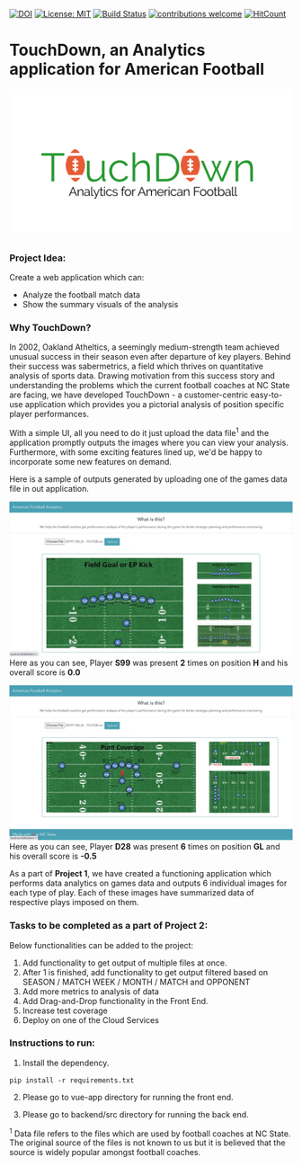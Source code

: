 [![DOI](https://zenodo.org/badge/293692566.svg)](https://zenodo.org/badge/latestdoi/293692566)
[![License: MIT](https://img.shields.io/badge/License-MIT-yellow.svg)](https://opensource.org/licenses/MIT)
[![Build Status](https://travis-ci.org/himol7/American-Football-Analytics-Application.svg?branch=master)](https://travis-ci.org/himol7/American-Football-Analytics-Application)
[![contributions welcome](https://img.shields.io/badge/contributions-welcome-brightgreen.svg?style=flat)](https://github.com/himol7/American-Football-Analytics-Application/issues)
[![HitCount](http://hits.dwyl.com/himol7/https://githubcom/himol7/American-Football-Analytics-Application.svg)](http://hits.dwyl.com/himol7/https://githubcom/himol7/American-Football-Analytics-Application)

# TouchDown, an Analytics application for American Football

[![Watch the video](/logo/icon.png)](https://www.youtube.com/watch?v=GLtjMf34_LE&feature=youtu.be&ab_channel=AmitMandliya)

### Project Idea:

Create a web application which can:
* Analyze the football match data
* Show the summary visuals of the analysis

### Why TouchDown?
In 2002, Oakland Atheltics, a seemingly medium-strength team achieved unusual success in their season even after departure of key players. Behind their success was sabermetrics, a field which thrives on quantitative analysis of sports data. Drawing motivation from this success story and understanding the problems which the current football coaches at NC State are facing, we have developed TouchDown - a customer-centric easy-to-use application which provides you a pictorial analysis of position specific player performances.

With a simple UI, all you need to do it just upload the data file<sup>1</sup> and the application promptly outputs the images where you can view your analysis. Furthermore, with some exciting features lined up, we'd be happy to incorporate some new features on demand.

Here is a sample of outputs generated by uploading one of the games data file in out application.

![fieldgoal](images/fieldgoal.jpeg)
Here as you can see, Player **S99** was present **2** times on position **H** and his overall score is **0.0**

![punt](images/punt.jpeg)
Here as you can see, Player **D28** was present **6** times on position **GL** and his overall score is **-0.5**

As a part of **Project 1**, we have created a functioning application which performs data analytics on games data and outputs 6 individual images for each type of play. Each of these images have summarized data of respective plays imposed on them.

### Tasks to be completed as a part of Project 2:
Below functionalities can be added to the project:

1. Add functionality to get output of multiple files at once.
2. After 1 is finished, add functionality to get output filtered based on SEASON / MATCH WEEK / MONTH / MATCH and OPPONENT
3. Add more metrics to analysis of data
4. Add Drag-and-Drop functionality in the Front End.
5. Increase test coverage
6. Deploy on one of the Cloud Services


### Instructions to run:
1. Install the dependency.
```
pip install -r requirements.txt
```
2. Please go to vue-app directory for running the front end.

3. Please go to backend/src directory for running the back end.

<sup>1</sup> Data file refers to the files which are used by football coaches at NC State. The original source of the files is not known to us but it is believed that the source is widely popular amongst football coaches.
